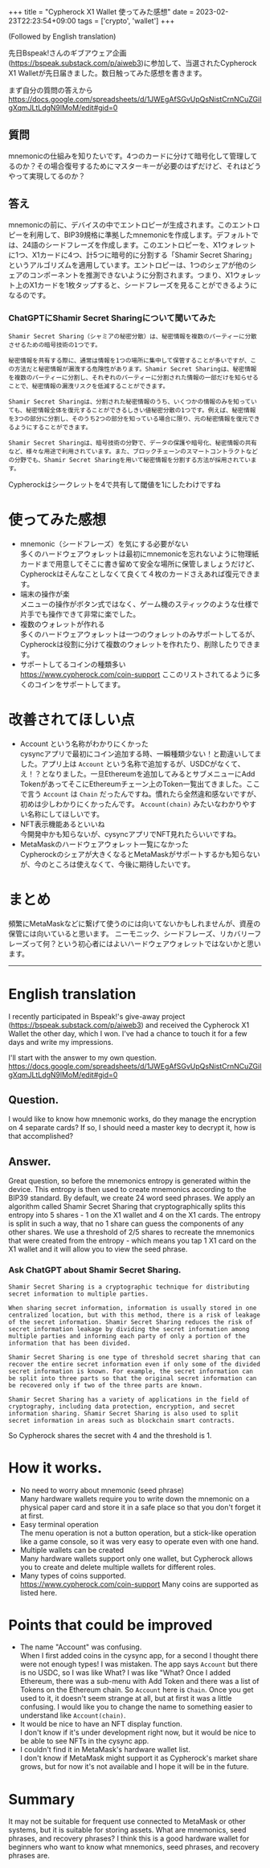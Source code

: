 +++
title = "Cypherock X1 Wallet 使ってみた感想"
date = 2023-02-23T22:23:54+09:00
tags = ['crypto', 'wallet']
+++

(Followed by English translation)

先日Bspeak!さんのギブアウェア企画(https://bspeak.substack.com/p/aiweb3)に参加して、当選されたCypherock X1 Walletが先日届きました。数日触ってみた感想を書きます。

まず自分の質問の答えから
https://docs.google.com/spreadsheets/d/1JWEgAfSGvUpQsNistCrnNCuZGiIgXqmJLtLdgN9lMoM/edit#gid=0

## 質問
mnemonicの仕組みを知りたいです。4つのカードに分けて暗号化して管理してるのか？その場合復号するためにマスターキーが必要のはずだけど、それはどうやって実現してるのか？

## 答え
mnemonicの前に、デバイスの中でエントロピーが生成されます。このエントロピーを利用して、BIP39規格に準拠したmnemonicを作成します。デフォルトでは、24語のシードフレーズを作成します。このエントロピーを、X1ウォレットに1つ、X1カードに4つ、計5つに暗号的に分割する「Shamir Secret Sharing」というアルゴリズムを適用しています。エントロピーは、1つのシェアが他のシェアのコンポーネントを推測できないように分割されます。つまり、X1ウォレット上のX1カードを1枚タップすると、シードフレーズを見ることができるようになるのです。

### ChatGPTにShamir Secret Sharingについて聞いてみた
```
Shamir Secret Sharing（シャミアの秘密分散）は、秘密情報を複数のパーティーに分散させるための暗号技術の1つです。

秘密情報を共有する際に、通常は情報を1つの場所に集中して保管することが多いですが、この方法だと秘密情報が漏洩する危険性があります。Shamir Secret Sharingは、秘密情報を複数のパーティーに分割し、それぞれのパーティーに分割された情報の一部だけを知らせることで、秘密情報の漏洩リスクを低減することができます。

Shamir Secret Sharingは、分割された秘密情報のうち、いくつかの情報のみを知っていても、秘密情報全体を復元することができるしきい値秘密分散の1つです。例えば、秘密情報を3つの部分に分割し、そのうち2つの部分を知っている場合に限り、元の秘密情報を復元できるようにすることができます。

Shamir Secret Sharingは、暗号技術の分野で、データの保護や暗号化、秘密情報の共有など、様々な用途で利用されています。また、ブロックチェーンのスマートコントラクトなどの分野でも、Shamir Secret Sharingを用いて秘密情報を分割する方法が採用されています。
```

Cypherockはシークレットを4で共有して閾値を1にしたわけですね

# 使ってみた感想
* mnemonic（シードフレーズ）を気にする必要がない  
多くのハードウェアウォレットは最初にmnemonicを忘れないように物理紙カードまで用意してそこに書き留めて安全な場所に保管しましょうだけど、Cypherockはそんなことしなくて良くて４枚のカードさえあれば復元できます。
* 端末の操作が楽  
メニューの操作がボタン式ではなく、ゲーム機のスティックのような仕様で片手でも操作できて非常に楽でした。
* 複数のウォレットが作れる  
多くのハードウェアウォレットは一つのウォレットのみサポートしてるが、Cypherockは役割に分けて複数のウォレットを作れたり、削除したりできます。
* サポートしてるコインの種類多い  
https://www.cypherock.com/coin-support
ここのリストされてるように多くのコインをサポートしてます。

# 改善されてほしい点
* Account という名称がわかりにくかった  
cysyncアプリで最初にコイン追加する時、一瞬種類少ない！と勘違いしてました。アプリ上は `Account` という名称で追加するが、USDCがなくて、え！？となりました。一旦Ethereumを追加してみるとサブメニューにAdd TokenがあってそこにEthereumチェーン上のToken一覧出てきました。ここで言う `Account` は `Chain` だったんですね。慣れたら全然違和感ないですが、初めは少しわかりにくかったんです。 `Account(chain)` みたいなわかりやすい名称にしてほしいです。
* NFT表示機能あるといいね  
今開発中かも知らないが、cysyncアプリでNFT見れたらいいですね。
* MetaMaskのハードウェアウォレット一覧になかった  
Cypherockのシェアが大きくなるとMetaMaskがサポートするかも知らないが、今のところは使えなくて、今後に期待したいです。

# まとめ
頻繁にMetaMaskなどに繋げて使うのには向いてないかもしれませんが、資産の保管には向いていると思います。
ニーモニック、シードフレーズ、リカバリーフレーズって何？という初心者にはよいハードウェアウォレットではないかと思います。

----------------------------------

# English translation

I recently participated in Bspeak!'s give-away project (https://bspeak.substack.com/p/aiweb3) and received the Cypherock X1 Wallet the other day, which I won. I've had a chance to touch it for a few days and write my impressions.

I'll start with the answer to my own question.
https://docs.google.com/spreadsheets/d/1JWEgAfSGvUpQsNistCrnNCuZGiIgXqmJLtLdgN9lMoM/edit#gid=0

## Question.
I would like to know how mnemonic works, do they manage the encryption on 4 separate cards? If so, I should need a master key to decrypt it, how is that accomplished?

## Answer.
Great question, so before the mnemonics entropy is generated within the device. This entropy is then used to create mnemonics according to the BIP39 standard. By default, we create 24 word seed phrases. We apply an algorithm called Shamir Secret Sharing that cryptographically splits this entropy into 5 shares - 1 on the X1 wallet and 4 on the X1 cards. The entropy is split in such a way, that no 1 share can guess the components of any other shares. We use a threshold of 2/5 shares to recreate the mnemonics that were created from the entropy - which means you tap 1 X1 card on the X1 wallet and it will allow you to view the seed phrase. 

### Ask ChatGPT about Shamir Secret Sharing.
```
Shamir Secret Sharing is a cryptographic technique for distributing secret information to multiple parties.

When sharing secret information, information is usually stored in one centralized location, but with this method, there is a risk of leakage of the secret information. Shamir Secret Sharing reduces the risk of secret information leakage by dividing the secret information among multiple parties and informing each party of only a portion of the information that has been divided.

Shamir Secret Sharing is one type of threshold secret sharing that can recover the entire secret information even if only some of the divided secret information is known. For example, the secret information can be split into three parts so that the original secret information can be recovered only if two of the three parts are known.

Shamir Secret Sharing has a variety of applications in the field of cryptography, including data protection, encryption, and secret information sharing. Shamir Secret Sharing is also used to split secret information in areas such as blockchain smart contracts.
````

So Cypherock shares the secret with 4 and the threshold is 1.

# How it works.
* No need to worry about mnemonic (seed phrase)  
Many hardware wallets require you to write down the mnemonic on a physical paper card and store it in a safe place so that you don't forget it at first.
* Easy terminal operation  
The menu operation is not a button operation, but a stick-like operation like a game console, so it was very easy to operate even with one hand.
* Multiple wallets can be created  
Many hardware wallets support only one wallet, but Cypherock allows you to create and delete multiple wallets for different roles.
* Many types of coins supported.  
https://www.cypherock.com/coin-support
Many coins are supported as listed here.

# Points that could be improved
* The name "Account" was confusing.  
When I first added coins in the cysync app, for a second I thought there were not enough types! I was mistaken. The app says `Account` but there is no USDC, so I was like What? I was like "What? Once I added Ethereum, there was a sub-menu with Add Token and there was a list of Tokens on the Ethereum chain. So `Account` here is `Chain`. Once you get used to it, it doesn't seem strange at all, but at first it was a little confusing. I would like you to change the name to something easier to understand like `Account(chain)`.
* It would be nice to have an NFT display function.  
I don't know if it's under development right now, but it would be nice to be able to see NFTs in the cysync app.
* I couldn't find it in MetaMask's hardware wallet list.  
I don't know if MetaMask might support it as Cypherock's market share grows, but for now it's not available and I hope it will be in the future.

# Summary
It may not be suitable for frequent use connected to MetaMask or other systems, but it is suitable for storing assets.
What are mnemonics, seed phrases, and recovery phrases? I think this is a good hardware wallet for beginners who want to know what mnemonics, seed phrases, and recovery phrases are.

